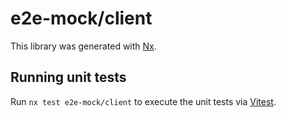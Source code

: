 # e2e-mock/client

This library was generated with [Nx](https://nx.dev).

## Running unit tests

Run `nx test e2e-mock/client` to execute the unit tests via [Vitest](https://vitest.dev/).
